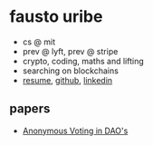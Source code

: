 # fausto uribe
- cs @ mit
- prev @ lyft, prev @ stripe
- crypto, coding, maths and lifting
- searching on blockchains
- [resume](/FaustoUribeResume2022.pdf), [github](http://github.com/rxw), [linkedin](http://linkedin.com/in/fausto-uribe)

## papers
- [Anonymous Voting in DAO's](/Anonymous_Voting_in_DAOs.pdf)
